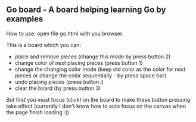 ## Go board - A board helping learning Go by examples

How to use: open file go.html with you browser.

This is a board which you can:
- place and remove pieces (change this mode by press button 2)
- change color of next placing pieces (press button 1)
- change the changing color mode (keep old color as the color for next pieces or change the color sequentially - by press space bar)
- undo placing pieces (press button j)
- clear the board (by press button 3)

But first you must focus (click) on the board to make these button pressing take effect (currently I don't know how to auto focus on the canvas when the page finish loading :()
